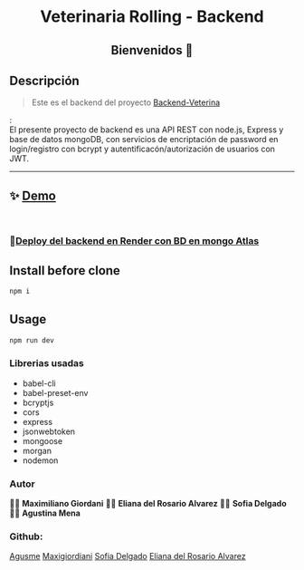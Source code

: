 <h1 align="center">Veterinaria Rolling - Backend </h1>
<h2 align="center">Bienvenidos 👋</h2>
<p>


## Descripción
> Este es el backend del proyecto [Backend-Veterina](https://github.com/Agusme/backend-vet)

: 
<br>El presente proyecto de backend es una API REST con node.js, Express y base de datos mongoDB, con servicios de encriptación de password en login/registro con bcrypt y autentificacón/autorización de usuarios con JWT.

<hr>

## ✨ [Demo]()
<br>

### 🌟[Deploy del backend en Render con BD en mongo Atlas]()

## Install before clone
```sh
npm i
```

## Usage
```sh
npm run dev
```


### Librerias usadas
- babel-cli
- babel-preset-env
- bcryptjs
- cors
- express
- jsonwebtoken
- mongoose
- morgan
- nodemon

### Autor

👨‍💻 **Maximiliano Giordani**
👩‍💻 **Eliana del Rosario Alvarez**
👩‍💻 **Sofia Delgado**
👩‍💻 **Agustina Mena**


### Github:
[Agusme](https://github.com/Agusme)
[Maxigiordiani](https://github.com/maxigiordani)
[Sofia Delgado]()
[Eliana del Rosario Alvarez]()


